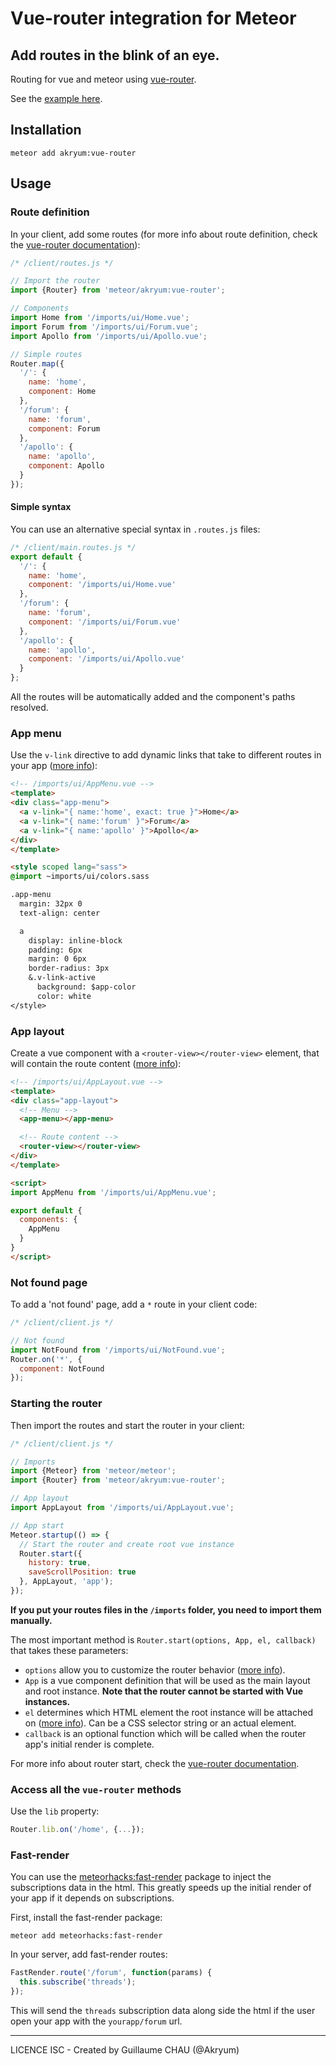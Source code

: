 # Vue-router integration for Meteor

## Add routes in the blink of an eye.
Routing for vue and meteor using [vue-router](https://github.com/vuejs/vue-router).

See the [example here](https://github.com/Akryum/meteor-vue-example-routing).

## Installation


    meteor add akryum:vue-router

## Usage

### Route definition

In your client, add some routes (for more info about route definition, check the [vue-router documentation](http://router.vuejs.org/en/nested.html)):

```javascript
/* /client/routes.js */

// Import the router
import {Router} from 'meteor/akryum:vue-router';

// Components
import Home from '/imports/ui/Home.vue';
import Forum from '/imports/ui/Forum.vue';
import Apollo from '/imports/ui/Apollo.vue';

// Simple routes
Router.map({
  '/': {
    name: 'home',
    component: Home
  },
  '/forum': {
    name: 'forum',
    component: Forum
  },
  '/apollo': {
    name: 'apollo',
    component: Apollo
  }
});
```

#### Simple syntax

You can use an alternative special syntax in `.routes.js` files:

```javascript
/* /client/main.routes.js */
export default {
  '/': {
    name: 'home',
    component: '/imports/ui/Home.vue'
  },
  '/forum': {
    name: 'forum',
    component: '/imports/ui/Forum.vue'
  },
  '/apollo': {
    name: 'apollo',
    component: '/imports/ui/Apollo.vue'
  }
};
```

All the routes will be automatically added and the component's paths resolved.

### App menu

Use the `v-link` directive to add dynamic links that take to different routes in your app ([more info](http://router.vuejs.org/en/link.html)):

```html
<!-- /imports/ui/AppMenu.vue -->
<template>
<div class="app-menu">
  <a v-link="{ name:'home', exact: true }">Home</a>
  <a v-link="{ name:'forum' }">Forum</a>
  <a v-link="{ name:'apollo' }">Apollo</a>
</div>
</template>

<style scoped lang="sass">
@import ~imports/ui/colors.sass

.app-menu
  margin: 32px 0
  text-align: center

  a
    display: inline-block
    padding: 6px
    margin: 0 6px
    border-radius: 3px
    &.v-link-active
      background: $app-color
      color: white
</style>
```

### App layout

Create a vue component with a `<router-view></router-view>` element, that will contain the route content ([more info](http://router.vuejs.org/en/view.html)):

```html
<!-- /imports/ui/AppLayout.vue -->
<template>
<div class="app-layout">
  <!-- Menu -->
  <app-menu></app-menu>

  <!-- Route content -->
  <router-view></router-view>
</div>
</template>

<script>
import AppMenu from '/imports/ui/AppMenu.vue';

export default {
  components: {
    AppMenu
  }
}
</script>
```

### Not found page

To add a 'not found' page, add a `*` route in your client code:

```javascript
/* /client/client.js */

// Not found
import NotFound from '/imports/ui/NotFound.vue';
Router.on('*', {
  component: NotFound
});
```

### Starting the router

Then import the routes and start the router in your client:

```javascript
/* /client/client.js */

// Imports
import {Meteor} from 'meteor/meteor';
import {Router} from 'meteor/akryum:vue-router';

// App layout
import AppLayout from '/imports/ui/AppLayout.vue';

// App start
Meteor.startup(() => {
  // Start the router and create root vue instance
  Router.start({
    history: true,
    saveScrollPosition: true
  }, AppLayout, 'app');
});
```

**If you put your routes files in the `/imports` folder, you need to import them manually.**

The most important method is `Router.start(options, App, el, callback)` that takes these parameters:

 - `options` allow you to customize the router behavior ([more info](http://router.vuejs.org/en/options.html)).
 - `App` is a vue component definition that will be used as the main layout and root instance. **Note that the router cannot be started with Vue instances.**
 - `el` determines which HTML element the root instance will be attached on ([more info](https://vuejs.org/api/#el)). Can be a CSS selector string or an actual element.
 - `callback` is an optional function which will be called when the router app's initial render is complete.

For more info about router start, check the [vue-router documentation](http://router.vuejs.org/en/api/start.html).

### Access all the `vue-router` methods

Use the `lib` property:

```javascript
Router.lib.on('/home', {...});
```

### Fast-render

You can use the [meteorhacks:fast-render](https://github.com/kadirahq/fast-render) package to inject the subscriptions data in the html. This greatly speeds up the initial render of your app if it depends on subscriptions.

First, install the fast-render package:

    meteor add meteorhacks:fast-render

In your server, add fast-render routes:

```javascript
FastRender.route('/forum', function(params) {
  this.subscribe('threads');
});
```

This will send the `threads` subscription data along side the html if the user open your app with the `yourapp/forum` url.

---

LICENCE ISC - Created by Guillaume CHAU (@Akryum)

